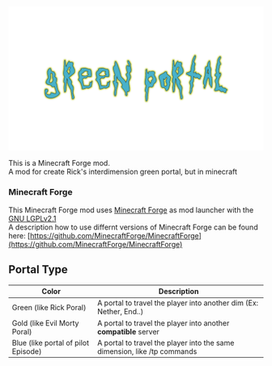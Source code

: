<img src="src/main/resources/greenportals.png" alt="Logo" title="Logo">


This is a Minecraft Forge mod.  
A mod for create Rick's interdimension green portal, but in minecraft

### Minecraft Forge

This Minecraft Forge mod uses [Minecraft Forge](https://github.com/MinecraftForge/MinecraftForge) as mod launcher with the [GNU LGPLv2.1](https://www.gnu.org/licenses/old-licenses/lgpl-2.1.en.html)  
A description how to use differnt versions of Minecraft Forge can be found here: [https://github.com/MinecraftForge/MinecraftForge](https://github.com/MinecraftForge/MinecraftForge)

## Portal Type

| Color  | Description |
| ------------- | ------------- |
| Green (like Rick Poral) | A portal to travel the player into another dim (Ex: Nether, End..) |
| Gold (like Evil Morty Poral) | A portal to travel the player into another **compatible** server |
| Blue (like portal of pilot Episode) | A portal to travel the player into the same dimension, like /tp commands |
